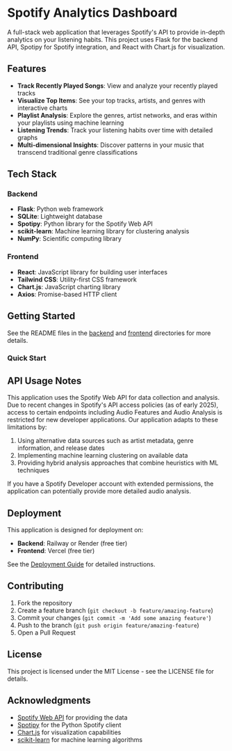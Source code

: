 # Spotify Analytics Dashboard

A full-stack web application that leverages Spotify's API to provide in-depth analytics on your listening habits. This project uses Flask for the backend API, Spotipy for Spotify integration, and React with Chart.js for visualization.

## Features

- **Track Recently Played Songs**: View and analyze your recently played tracks
- **Visualize Top Items**: See your top tracks, artists, and genres with interactive charts
- **Playlist Analysis**: Explore the genres, artist networks, and eras within your playlists using machine learning
- **Listening Trends**: Track your listening habits over time with detailed graphs
- **Multi-dimensional Insights**: Discover patterns in your music that transcend traditional genre classifications

## Tech Stack

### Backend
- **Flask**: Python web framework
- **SQLite**: Lightweight database
- **Spotipy**: Python library for the Spotify Web API
- **scikit-learn**: Machine learning library for clustering analysis
- **NumPy**: Scientific computing library

### Frontend
- **React**: JavaScript library for building user interfaces
- **Tailwind CSS**: Utility-first CSS framework
- **Chart.js**: JavaScript charting library
- **Axios**: Promise-based HTTP client


## Getting Started

See the README files in the [backend](./backend/README.md) and [frontend](./frontend/README.md) directories for more details.


### Quick Start


## API Usage Notes

This application uses the Spotify Web API for data collection and analysis. Due to recent changes in Spotify's API access policies (as of early 2025), access to certain endpoints including Audio Features and Audio Analysis is restricted for new developer applications. Our application adapts to these limitations by:

1. Using alternative data sources such as artist metadata, genre information, and release dates
2. Implementing machine learning clustering on available data
3. Providing hybrid analysis approaches that combine heuristics with ML techniques

If you have a Spotify Developer account with extended permissions, the application can potentially provide more detailed audio analysis.

## Deployment

This application is designed for deployment on:
- **Backend**: Railway or Render (free tier)
- **Frontend**: Vercel (free tier)

See the [Deployment Guide](./backend/README.md#deployment) for detailed instructions.

## Contributing

1. Fork the repository
2. Create a feature branch (`git checkout -b feature/amazing-feature`)
3. Commit your changes (`git commit -m 'Add some amazing feature'`)
4. Push to the branch (`git push origin feature/amazing-feature`)
5. Open a Pull Request

## License

This project is licensed under the MIT License - see the LICENSE file for details.

## Acknowledgments

- [Spotify Web API](https://developer.spotify.com/documentation/web-api/) for providing the data
- [Spotipy](https://spotipy.readthedocs.io/) for the Python Spotify client
- [Chart.js](https://www.chartjs.org/) for visualization capabilities
- [scikit-learn](https://scikit-learn.org/) for machine learning algorithms
